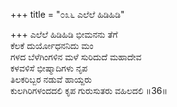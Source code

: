 +++
title = "೦೩೬ ಎಲೆಲೆ ಹಿಡಿಹಿಡಿ"

+++
ಎಲೆಲೆ ಹಿಡಿಹಿಡಿ ಭೀಮನನು ತೆಗೆ  
ಕೆಲಕೆ ದುರ್ಯೋಧನನಿದು ಮಂ  
ಗಳದ ಬೆಳೆಗಿಂಗಳಿನ ಮಳೆ ಸುರಿದುದೆ ಮಹಾದೇವ   
ಕಳವಳಿಸೆ ಭೀಷ್ಮಾದಿಗಳು ನೃಪ  
ತಿಲಕರಿಬ್ಬರ ನಡುವೆ ಹಾಯ್ದರು  
ಕುಲಗಿರಿಗಳಂದದಲಿ ಕೃಪ ಗುರುಸುತರು ವಹಿಲದಲಿ     ॥36॥